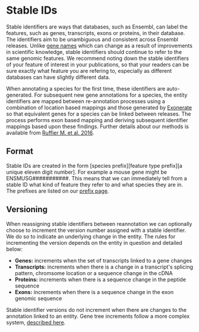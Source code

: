 # Stable IDs

Stable identifiers are ways that databases, such as Ensembl, can label the features, such as genes, transcripts, exons or proteins, in their database. The identifiers aim to be unambiguous and consistent across Ensembl releases. Unlike [gene names](ensembl-docs/blob/master/annotation/gene_names.md) which can change as a result of improvements in scientific knowledge, stable identifiers should continue to refer to the same genomic features. We recommend noting down the stable identifiers of your feature of interest in your publications, so that your readers can be sure exactly what feature you are refering to, especially as different databases can have slightly different data.

When annotating a species for the first time, these identifiers are auto-generated. For subsequent new gene annotations for a species, the entity identifiers are mapped between re-annotation processes using a combination of location based mappings and those generated by [Exonerate](http://www.ebi.ac.uk/about/vertebrate-genomics/software/exonerate) so that equivalent genes for a species can be linked between releases. The process performs exon based mapping and deriving subsequent identifier mappings based upon these findings. Further details about our methods is available from [Ruffier M. et al. 2016](https://www.surveymonkey.net/results/SM-RBW6HQ9X/).

## Format

Stable IDs are created in the form [species prefix][feature type prefix][a unique eleven digit number]. For example a mouse gene might be ENSMUSG###########. This means that we can immediately tell from a stable ID what kind of feature they refer to and what species they are in. The prefixes are listed on our [prefix page](stable_id_prefixes.md).

## Versioning

When reassigning stable identifiers between reannotation we can optionally choose to increment the version number assigned with a stable identifier. We do so to indicate an underlying change in the entity. The rules for incrementing the version depends on the entity in question and detailed below:

* **Genes:** increments when the set of transcripts linked to a gene changes
* **Transcripts:** increments when there is a change in a transcript's splicing pattern, chromsome location or a sequence change in the cDNA
* **Proteins:** increments when there is a sequence change in the peptide sequence
* **Exons:** increments when there is a sequence change in the exon genomic sequence

Stable identifier versions do not increment when there are changes to the annotation linked to an entity. Gene tree increments follow a more complex system, [described here](ensembl-docs/blob/master/compara/gene_tree_stable_id.md).
